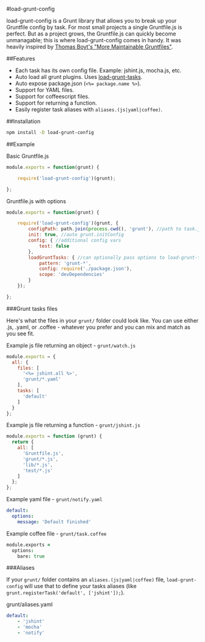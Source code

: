 #load-grunt-config

load-grunt-config is a Grunt library that allows you to break up your Gruntfile config by task.  For most small projects a single Gruntfile.js is perfect. But as a project grows, the Gruntfile.js can quickly become unmanagable; this is where load-grunt-config comes in handy.  It was heavily inspired by [Thomas Boyt's "More Maintainable Gruntfiles"](http://www.thomasboyt.com/2013/09/01/maintainable-grunt.html).

##Features

- Each task has its own config file. Example: jshint.js, mocha.js, etc.
- Auto load all grunt plugins.  Uses [load-grunt-tasks](https://github.com/sindresorhus/load-grunt-tasks).
- Auto expose package.json (`<%= package.name %>`).
- Support for YAML files.
- Support for coffeescript files.
- Support for returning a function.
- Easily register task aliases with `aliases.(js|yaml|coffee)`.

##Installation

```bash
npm install -D load-grunt-config
```

##Example

Basic Gruntfile.js
```javascript
module.exports = function(grunt) {

	require('load-grunt-config')(grunt);

};
```

Gruntfile.js with options
```javascript
module.exports = function(grunt) {

	require('load-grunt-config')(grunt, {
		configPath: path.join(process.cwd(), 'grunt'), //path to task.js files, defaults to grunt dir
		init: true, //auto grunt.initConfig
		config: { //additional config vars
			test: false
		},
		loadGruntTasks: { //can optionally pass options to load-grunt-tasks.  If you set to false, it will disable auto loading tasks.
			pattern: 'grunt-*',
			config: require('./package.json'),
			scope: 'devDependencies'
		}
	});

};
```

###Grunt tasks files

Here's what the files in your `grunt/` folder could look like.  You can use either .js, .yaml, or .coffee - whatever you prefer and you can mix and match as you see fit.

Example js file returning an object - `grunt/watch.js`
```javascript
module.exports = {
  all: {
    files: [
      '<%= jshint.all %>',
      'grunt/*.yaml'
    ],
    tasks: [
      'default'
    ]
  }
};
```

Example js file returning a function - `grunt/jshint.js`
```javascript
module.exports = function (grunt) {
  return {
    all: [
      'Gruntfile.js',
      'grunt/*.js',
      'lib/*.js',
      'test/*.js'
    ]
  };
};
```

Example yaml file - `grunt/notify.yaml`
```yaml
default:
  options:
    message: 'Default finished'
```

Example coffee file - `grunt/task.coffee`
```coffee
module.exports =
  options:
    bare: true
```

###Aliases

If your `grunt/` folder contains an `aliases.(js|yaml|coffee)` file, `load-grunt-config` will use that to define your tasks aliases (like `grunt.registerTask('default', ['jshint']);`).

grunt/aliases.yaml
```yaml
default:
	- 'jshint'
	- 'mocha'
	- 'notify'
```
